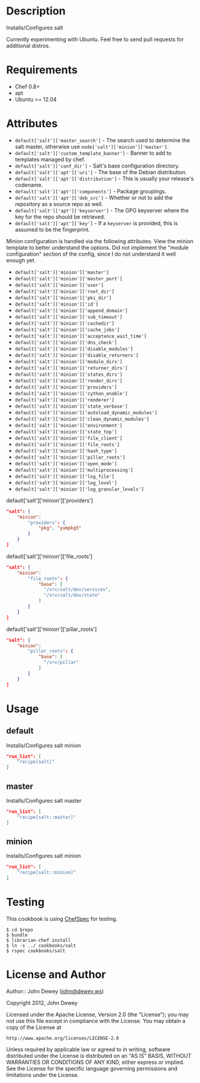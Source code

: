 Description
===========

Installs/Configures salt

Currently experimenting with Ubuntu.  Feel free to send pull requests for
additional distros.

Requirements
============

* Chef 0.8+
* apt
* Ubuntu >= 12.04

Attributes
==========

* `default['salt']['master_search']` - The search used to determine
  the salt master, otherwise use `node['salt']['minion']['master']`.
* `default['salt']['custom_template_banner']` - Banner to add to templates
  managed by chef.
* `default['salt']['conf_dir']` - Salt's base configuration directory.
* `default['salt']['apt']['uri']` - The base of the Debian distribution.
* `default['salt']['apt']['distribution']` - This is usually your release's
  codename.
* `default['salt']['apt']['components']` - Package groupings.
* `default['salt']['apt']['deb_src']` - Whether or not to add the repository as
  a source repo as well.
* `default['salt']['apt']['keyserver']` - The GPG keyserver where the key for
  the repo should be retrieved.
* `default['salt']['apt']['key']` - If a `keyserver` is provided, this is
  assumed to be the fingerprint.

Minion configuration is handled via the following attributes.  View the
minion template to better understand the options.  Did not implement the
"module configuration" section of the config, since I do not understand
it well enough yet.

* `default['salt']['minion']['master']`
* `default['salt']['minion']['master_port']`
* `default['salt']['minion']['user']`
* `default['salt']['minion']['root_dir']`
* `default['salt']['minion']['pki_dir']`
* `default['salt']['minion']['id']`
* `default['salt']['minion']['append_domain']`
* `default['salt']['minion']['sub_timeout']`
* `default['salt']['minion']['cachedir']`
* `default['salt']['minion']['cache_jobs']`
* `default['salt']['minion']['acceptance_wait_time']`
* `default['salt']['minion']['dns_check']`
* `default['salt']['minion']['disable_modules']`
* `default['salt']['minion']['disable_returners']`
* `default['salt']['minion']['module_dirs']`
* `default['salt']['minion']['returner_dirs']`
* `default['salt']['minion']['states_dirs']`
* `default['salt']['minion']['render_dirs']`
* `default['salt']['minion']['providers']`
* `default['salt']['minion']['cython_enable']`
* `default['salt']['minion']['renderer']`
* `default['salt']['minion']['state_verbose']`
* `default['salt']['minion']['autoload_dynamic_modules']`
* `default['salt']['minion']['clean_dynamic_modules']`
* `default['salt']['minion']['environment']`
* `default['salt']['minion']['state_top']`
* `default['salt']['minion']['file_client']`
* `default['salt']['minion']['file_roots']`
* `default['salt']['minion']['hash_type']`
* `default['salt']['minion']['pillar_roots']`
* `default['salt']['minion']['open_mode']`
* `default['salt']['minion']['multiprocessing']`
* `default['salt']['minion']['log_file']`
* `default['salt']['minion']['log_level']`
* `default['salt']['minion']['log_granular_levels']`


default['salt']['minion']['providers']

```json
"salt": {
    "minion":
        "providers": {
            "pkg", "yumpkg5"
        }
    }
]
```

default['salt']['minion']['file_roots']

```json
"salt": {
    "minion":
        "file_roots": {
            "base": [
              "/srv/salt/dev/services",
              "/srv/salt/dev/state"
            ]
        }
    }
]
```

default['salt']['minion']['pillar_roots']

```json
"salt": {
    "minion":
        "pillar_roots": {
            "base": [
              "/srv/pillar"
            ]
        }
    }
]
```

Usage
=====

default
----

Installs/Configures salt minion

```json
"run_list": [
    "recipe[salt]"
]
```

master
----

Installs/Configures salt master

```json
"run_list": [
    "recipe[salt::master]"
]
```

minion
----

Installs/Configures salt minion

```json
"run_list": [
    "recipe[salt::minion]"
]
```

Testing
=====

This cookbook is using [ChefSpec](https://github.com/acrmp/chefspec) for testing.

    $ cd $repo
    $ bundle
    $ librarian-chef install
    $ ln -s ../ cookbooks/salt
    $ rspec cookbooks/salt

License and Author
==================

Author:: John Dewey (<john@dewey.ws>)

Copyright 2012, John Dewey

Licensed under the Apache License, Version 2.0 (the "License");
you may not use this file except in compliance with the License.
You may obtain a copy of the License at

    http://www.apache.org/licenses/LICENSE-2.0

Unless required by applicable law or agreed to in writing, software
distributed under the License is distributed on an "AS IS" BASIS,
WITHOUT WARRANTIES OR CONDITIONS OF ANY KIND, either express or implied.
See the License for the specific language governing permissions and 
limitations under the License.
